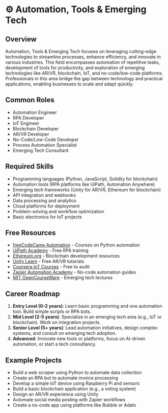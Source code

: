 # ⚙️ Automation, Tools & Emerging Tech

## Overview
Automation, Tools & Emerging Tech focuses on leveraging cutting-edge technologies to streamline processes, enhance efficiency, and innovate in various industries. This field encompasses automation of repetitive tasks, development of tools for productivity, and exploration of emerging technologies like AR/VR, blockchain, IoT, and no-code/low-code platforms. Professionals in this area bridge the gap between technology and practical applications, enabling businesses to scale and adapt quickly.

## Common Roles
- Automation Engineer
- RPA Developer
- IoT Engineer
- Blockchain Developer
- AR/VR Developer
- No-Code/Low-Code Developer
- Process Automation Specialist
- Emerging Tech Consultant

## Required Skills
- Programming languages (Python, JavaScript, Solidity for blockchain)
- Automation tools (RPA platforms like UiPath, Automation Anywhere)
- Emerging tech frameworks (Unity for AR/VR, Ethereum for blockchain)
- API integration and webhooks
- Data processing and analytics
- Cloud platforms for deployment
- Problem-solving and workflow optimization
- Basic electronics for IoT projects

## Free Resources
- [freeCodeCamp Automation](https://www.freecodecamp.org/learn/) - Courses on Python automation
- [UiPath Academy](https://academy.uipath.com/) - Free RPA training
- [Ethereum.org](https://ethereum.org/en/developers/) - Blockchain development resources
- [Unity Learn](https://learn.unity.com/) - Free AR/VR tutorials
- [Coursera IoT Courses](https://www.coursera.org/courses?query=internet%20of%20things) - Free to audit
- [Zapier Automation Academy](https://academy.zapier.com/) - No-code automation guides
- [MIT OpenCourseWare](https://ocw.mit.edu/courses/electrical-engineering-and-computer-science/) - Emerging tech lectures

## Career Roadmap
1. **Entry Level (0-2 years)**: Learn basic programming and one automation tool. Build simple scripts or RPA bots.
2. **Mid Level (2-5 years)**: Specialize in an emerging tech area (e.g., IoT or blockchain). Work on integration projects.
3. **Senior Level (5+ years)**: Lead automation initiatives, design complex systems, and consult on emerging tech adoption.
4. **Advanced**: Innovate new tools or platforms, focus on AI-driven automation, or start a tech consultancy.

## Example Projects
- Build a web scraper using Python to automate data collection
- Create an RPA bot to automate invoice processing
- Develop a simple IoT device using Raspberry Pi and sensors
- Build a basic blockchain application (e.g., a voting system)
- Design an AR/VR experience using Unity
- Automate social media posting with Zapier workflows
- Create a no-code app using platforms like Bubble or Adalo
